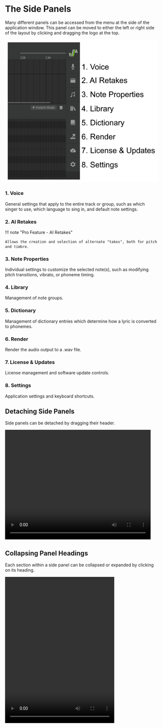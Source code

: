 # The Side Panels

Many different panels can be accessed from the menu at the side of the application window. This panel can be moved to either the left or right side of the layout by clicking and dragging the logo at the top.

![Each Icon in the Side Menu](/img/workspace/side-panel.png)

### 1. Voice
General settings that apply to the entire track or group, such as which singer to use, which language to sing in, and default note settings.

### 2. AI Retakes

!!! note "Pro Feature - AI Retakes"

    Allows the creation and selection of alternate "takes", both for pitch and timbre.

### 3. Note Properties
Individual settings to customize the selected note(s), such as modifying pitch transitions, vibrato, or phoneme timing.

### 4. Library
Management of note groups.

### 5. Dictionary
Management of dictionary entries which determine how a lyric is converted to phonemes.

### 6. Render
Render the audio output to a .wav file.

### 7. License & Updates
License management and software update controls.

### 8. Settings
Application settings and keyboard shortcuts.

## Detaching Side Panels

Side panels can be detached by dragging their header.

<video width="480" height="360" controls>
    <source src="/img/workspace/side-panel-detach.mp4" type="video/mp4">
    Detaching a side panel
</video>

## Collapsing Panel Headings

Each section within a side panel can be collapsed or expanded by clicking on its heading.

<video width="360" height="480" controls>
    <source src="/img/workspace/side-panel-section-collapse.mp4" type="video/mp4">
    Collapsing and expanding panel sections
</video>